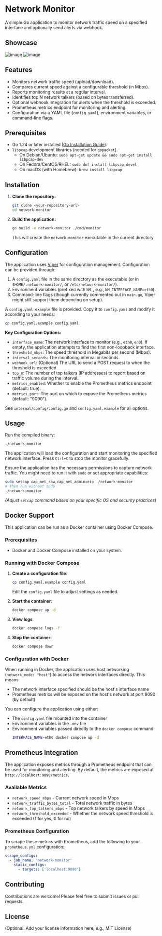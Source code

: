 # Network Monitor

A simple Go application to monitor network traffic speed on a specified interface and optionally send alerts via webhook.

## Showcase
![image](https://github.com/user-attachments/assets/b2a08258-e394-41ad-863c-c4a9a4726c34)
![image](https://github.com/user-attachments/assets/1b532925-176f-4c3c-b33e-a86c34a684c5)

## Features

*   Monitors network traffic speed (upload/download).
*   Compares current speed against a configurable threshold (in Mbps).
*   Reports monitoring results at a regular interval.
*   Identifies top N network talkers (based on bytes transferred).
*   Optional webhook integration for alerts when the threshold is exceeded.
*   Prometheus metrics endpoint for monitoring and alerting.
*   Configuration via a YAML file (`config.yaml`), environment variables, or command-line flags.

## Prerequisites

*   Go 1.24 or later installed ([Go Installation Guide](https://golang.org/doc/install)).
*   `libpcap` development libraries (needed for `gopacket`).
    *   On Debian/Ubuntu: `sudo apt-get update && sudo apt-get install libpcap-dev`
    *   On Fedora/CentOS/RHEL: `sudo dnf install libpcap-devel`
    *   On macOS (with Homebrew): `brew install libpcap`

## Installation

1.  **Clone the repository:**
    ```bash
    git clone <your-repository-url>
    cd network-monitor
    ```
2.  **Build the application:**
    ```bash
    go build -o network-monitor ./cmd/monitor
    ```
    This will create the `network-monitor` executable in the current directory.

## Configuration

The application uses [Viper](https://github.com/spf13/viper) for configuration management. Configuration can be provided through:

1.  A `config.yaml` file in the same directory as the executable (or in `$HOME/.network-monitor/`, or `/etc/network-monitor/`).
2.  Environment variables (prefixed with `NM_`, e.g., `NM_INTERFACE_NAME=eth0`).
3.  Command-line flags (though currently commented out in `main.go`, Viper might still support them depending on setup).

A `config.yaml.example` file is provided. Copy it to `config.yaml` and modify it according to your needs:

```bash
cp config.yaml.example config.yaml
```

**Key Configuration Options:**

*   `interface_name`: The network interface to monitor (e.g., `eth0`, `en0`). If empty, the application attempts to find the first non-loopback interface.
*   `threshold_mbps`: The speed threshold in Megabits per second (Mbps).
*   `interval_seconds`: The monitoring interval in seconds.
*   `webhook_url`: (Optional) The URL to send a POST request to when the threshold is exceeded.
*   `top_n`: The number of top talkers (IP addresses) to report based on traffic volume during the interval.
*   `metrics_enabled`: Whether to enable the Prometheus metrics endpoint (default: true).
*   `metrics_port`: The port on which to expose the Prometheus metrics (default: "9090").

See `internal/config/config.go` and `config.yaml.example` for all options.

## Usage

Run the compiled binary:

```bash
./network-monitor
```

The application will load the configuration and start monitoring the specified network interface. Press `Ctrl+C` to stop the monitor gracefully.

Ensure the application has the necessary permissions to capture network traffic. You might need to run it with `sudo` or set appropriate capabilities:

```bash
sudo setcap cap_net_raw,cap_net_admin=eip ./network-monitor
# Then run without sudo
./network-monitor
```

*(Adjust `setcap` command based on your specific OS and security practices)*

## Docker Support

This application can be run as a Docker container using Docker Compose.

### Prerequisites

- Docker and Docker Compose installed on your system.

### Running with Docker Compose

1. **Create a configuration file**:
   ```bash
   cp config.yaml.example config.yaml
   ```
   Edit the `config.yaml` file to adjust settings as needed.

2. **Start the container**:
   ```bash
   docker compose up -d
   ```

3. **View logs**:
   ```bash
   docker compose logs -f
   ```

4. **Stop the container**:
   ```bash
   docker compose down
   ```

### Configuration with Docker

When running in Docker, the application uses host networking (`network_mode: "host"`) to access the network interfaces directly. This means:

- The network interface specified should be the host's interface name
- Prometheus metrics will be exposed on the host's network at port 9090 (by default)

You can configure the application using either:
- The `config.yaml` file mounted into the container
- Environment variables in the `.env` file
- Environment variables passed directly to the `docker compose` command:
  ```bash
  INTERFACE_NAME=eth0 docker compose up -d
  ```

## Prometheus Integration

The application exposes metrics through a Prometheus endpoint that can be used for monitoring and alerting. By default, the metrics are exposed at `http://localhost:9090/metrics`.

### Available Metrics

* `network_speed_mbps` - Current network speed in Mbps
* `network_traffic_bytes_total` - Total network traffic in bytes
* `network_top_talkers_mbps` - Top network talkers by speed in Mbps
* `network_threshold_exceeded` - Whether the network speed threshold is exceeded (1 for yes, 0 for no)

### Prometheus Configuration

To scrape these metrics with Prometheus, add the following to your `prometheus.yml` configuration:

```yaml
scrape_configs:
  - job_name: 'network-monitor'
    static_configs:
      - targets: ['localhost:9090']
```

## Contributing

Contributions are welcome! Please feel free to submit issues or pull requests.

## License

(Optional: Add your license information here, e.g., MIT License)
